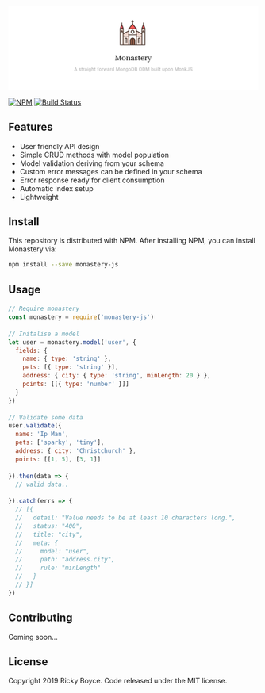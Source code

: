 ![](./assets/imgs/monastery.jpg)

[![NPM](https://img.shields.io/npm/v/monastery-js.svg)](https://www.npmjs.com/package/monastery-js) [![Build Status](https://travis-ci.org/boycce/monastery.svg?branch=master)](https://travis-ci.org/boycce/monastery)

## Features

* User friendly API design
* Simple CRUD methods with model population
* Model validation deriving from your schema
* Custom error messages can be defined in your schema
* Error response ready for client consumption
* Automatic index setup
* Lightweight

## Install

This repository is distributed with NPM. After installing NPM, you can install Monastery via:

```bash
npm install --save monastery-js
```

## Usage

```javascript
// Require monastery
const monastery = require('monastery-js')

// Initalise a model
let user = monastery.model('user', {
  fields: {
    name: { type: 'string' },
    pets: [{ type: 'string' }],
    address: { city: { type: 'string', minLength: 20 } },
    points: [[{ type: 'number' }]]
  }
})

// Validate some data
user.validate({
  name: 'Ip Man', 
  pets: ['sparky', 'tiny'],
  address: { city: 'Christchurch' },
  points: [[1, 5], [3, 1]]

}).then(data => {
  // valid data..

}).catch(errs => {
  // [{
  //   detail: "Value needs to be at least 10 characters long.",
  //   status: "400",
  //   title: "city",
  //   meta: {
  //     model: "user",
  //     path: "address.city",
  //     rule: "minLength"
  //   }
  // }]
})
```

## Contributing

Coming soon...

## License

Copyright 2019 Ricky Boyce. Code released under the MIT license.

